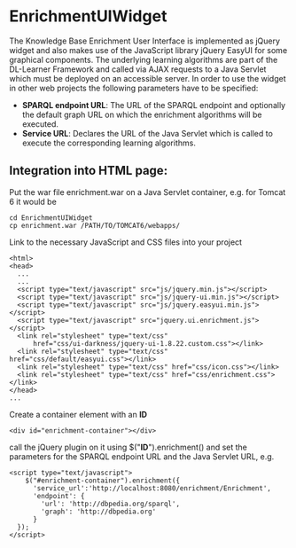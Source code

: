 EnrichmentUIWidget
==================

The Knowledge Base Enrichment User Interface is implemented as jQuery widget and also makes use of the JavaScript library jQuery EasyUI for some graphical components. The underlying learning algorithms are part of the DL-Learner Framework and called via AJAX requests to a Java Servlet which must be deployed on an accessible server.
In order to use the widget in other web projects the following parameters have to be specified:

* <b>SPARQL endpoint URL</b>: The URL of the SPARQL endpoint and optionally the default graph URL on which the enrichment algorithms will be executed.
* <b>Service URL</b>: Declares the URL of the Java Servlet which is called to execute the corresponding learning algorithms.

Integration into HTML page:
---------------------------

Put the war file enrichment.war on a Java Servlet container, e.g. for Tomcat 6 it would be

    cd EnrichmentUIWidget
    cp enrichment.war /PATH/TO/TOMCAT6/webapps/

Link to the necessary JavaScript and CSS files into your project

    <html>
    <head>
      ...
      ...
      <script type="text/javascript" src="js/jquery.min.js"></script>
      <script type="text/javascript" src="js/jquery-ui.min.js"></script>
      <script type="text/javascript" src="js/jquery.easyui.min.js"></script>
      <script type="text/javascript" src="jquery.ui.enrichment.js"></script>
      <link rel="stylesheet" type="text/css" 
          href="css/ui-darkness/jquery-ui-1.8.22.custom.css"></link>
      <link rel="stylesheet" type="text/css" href="css/default/easyui.css"></link>
      <link rel="stylesheet" type="text/css" href="css/icon.css"></link>
      <link rel="stylesheet" type="text/css" href="css/enrichment.css"></link>
    </head>
    ...

Create a container element with an <b>ID</b> 

    <div id="enrichment-container"></div>

call the jQuery plugin on it using $("<b>ID</b>").enrichment() and set the parameters for the SPARQL endpoint URL and the Java Servlet URL, e.g.

    <script type="text/javascript">
        $("#enrichment-container").enrichment({
          'service_url':'http://localhost:8080/enrichment/Enrichment',
          'endpoint': {
            'url': 'http://dbpedia.org/sparql',
            'graph': 'http://dbpedia.org'
          }
      });
    </script>


